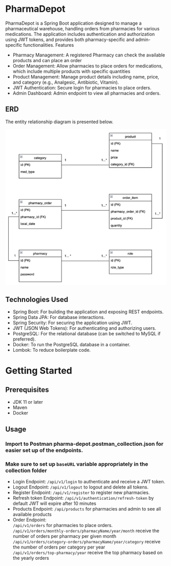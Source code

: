 # PharmaDepot

PharmaDepot is a Spring Boot application designed to manage a pharmaceutical warehouse, handling orders from pharmacies for various medications. The application includes authentication and authorization using JWT tokens, and provides both pharmacy-specific and admin-specific functionalities.
Features
* Pharmacy Management: A registered Pharmacy can check the available products and can place an order
* Order Management: Allow pharmacies to place orders for medications, which include multiple products with specific quantities
* Product Management: Manage product details including name, price, and category (e.g., Analgesic, Antibiotic, Vitamin).
* JWT Authentication: Secure login for pharmacies to place orders.
* Admin Dashboard: Admin endpoint to view all pharmacies and orders.

## ERD
The entity relationship diagram is presented below.

![ERD.png](ERD.png)

## Technologies Used
* Spring Boot: For building the application and exposing REST endpoints.
* Spring Data JPA: For database interactions.
* Spring Security: For securing the application using JWT.
* JWT (JSON Web Tokens): For authenticating and authorizing users.
* PostgreSQL: For the relational database (can be switched to MySQL if preferred).
* Docker: To run the PostgreSQL database in a container.
* Lombok: To reduce boilerplate code.

# Getting Started
## Prerequisites
* JDK 11 or later
* Maven
* Docker

## Usage

### Import to Postman pharma-depot.postman_collection.json for easier set up of the endpoints. 
  
### Make sure to set up `baseURL` variable appropriately in the collection folder

* Login Endpoint: 
     `/api/v1/login` to authenticate and receive a JWT token.
* Logout Endpoint: `/api/v1/logout` to logout and delete all tokens.
* Register Endpoint: `/api/v1/register` to register new pharmacies.
* Refresh token Endpoint: `/api/v1/authentication/refresh-token`  by default JWT will expire after 10 minutes
* Products Endpoint: `/api/products` for pharmacies and admin to see all available products
* Order Endpoint:  
`/api/v1/orders` for pharmacies to place orders.  
`/api/v1/orders/monthly-orders/pharmacyName/year/month`  receive the number of orders per pharmacy per given month  
`/api/v1/orders/category-orders/pharmacyName/year/category`  receive the number of orders per category per year  
`/api/v1/orders/top-pharmacy/year`  receive the top pharmacy based on the yearly orders
 
